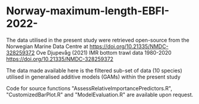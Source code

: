 # Norway-maximum-length-EBFI-2022-

The data utilised in the present study were retrieved open-source from the Norwegian Marine Data Centre at https://doi.org/10.21335/NMDC-328259372
Ove Djupevåg (2021) IMR bottom trawl data 1980-2020 https://doi.org/10.21335/NMDC-328259372

The data made available here is the filtered sub-set of data (10 species) utilised in generalised additive models (GAMs) within the present study

Code for source functions "AssessRelativeImportancePredictors.R",
"CustomizedBarPlot.R" and "ModelEvaluation.R" are available upon request.

